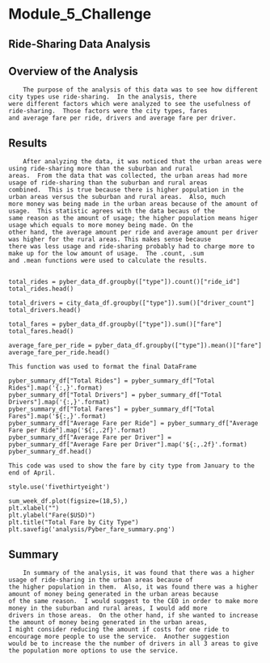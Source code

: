 # Module_5_Challenge


## Ride-Sharing Data Analysis

## Overview of the Analysis

		The purpose of the analysis of this data was to see how different city types use ride-sharing.  In the analysis, there
	were different factors which were analyzed to see the usefulness of ride-sharing.  Those factors were the city types, fares 
	and average fare per ride, drivers and average fare per driver.

## Results

		After analyzing the data, it was noticed that the urban areas were using ride-sharing more than the suburban and rural
	areas.  From the data that was collected, the urban areas had more usage of ride-sharing than the suburban and rural areas 
	combined.  This is true because there is higher population in the urban areas versus the suburban and rural areas.  Also, much 
	more money was being made in the urban areas because of the amount of usage.  This statistic agrees with the data becaus of the
	same reason as the amount of usage; the higher population means higer usage which equals to more money being made. On the 
	other hand, the average amount per ride and average amount per driver was higher for the rural areas. This makes sense because 
	there was less usage and ride-sharing probably had to charge more to make up for the low amount of usage.  The .count, .sum 
	and .mean functions were used to calculate the results.


	total_rides = pyber_data_df.groupby(["type"]).count()["ride_id"]
	total_rides.head()

	total_drivers = city_data_df.groupby(["type"]).sum()["driver_count"]
	total_drivers.head()

	total_fares = pyber_data_df.groupby(["type"]).sum()["fare"]
	total_fares.head()

	average_fare_per_ride = pyber_data_df.groupby(["type"]).mean()["fare"]
	average_fare_per_ride.head()
	
	This function was used to format the final DataFrame

	pyber_summary_df["Total Rides"] = pyber_summary_df["Total Rides"].map('{:,}'.format)
	pyber_summary_df["Total Drivers"] = pyber_summary_df["Total Drivers"].map('{:,}'.format)
	pyber_summary_df["Total Fares"] = pyber_summary_df["Total Fares"].map('${:,}'.format)
	pyber_summary_df["Average Fare per Ride"] = pyber_summary_df["Average Fare per Ride"].map('${:,.2f}'.format)
	pyber_summary_df["Average Fare per Driver"] = pyber_summary_df["Average Fare per Driver"].map('${:,.2f}'.format)
	pyber_summary_df.head()

	This code was used to show the fare by city type from January to the end of April.

	style.use('fivethirtyeight')

	sum_week_df.plot(figsize=(18,5),)
	plt.xlabel("")
	plt.ylabel("Fare($USD)")
	plt.title("Total Fare by City Type")
	plt.savefig('analysis/Pyber_fare_summary.png')


## Summary
	
		In summary of the analysis, it was found that there was a higher usage of ride-sharing in the urban areas because of 
	the higher population in them.  Also, it was found there was a higher amount of money being generated in the urban areas because
	of the same reason.  I would suggest to the CEO in order to make more money in the suburban and rural areas, I would add more
	drivers in those areas.  On the other hand, if she wanted to increase the amount of money being generated in the urban areas,
	I might consider reducing the amount if costs for one ride to encourage more people to use the service.  Another suggestion
	would be to increase the the number of drivers in all 3 areas to give the population more options to use the service.
